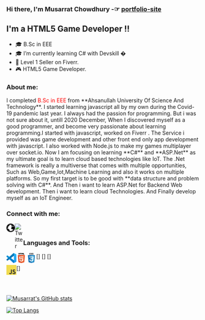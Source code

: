 ### Hi there, I'm Musarrat Chowdhury -☞ [portfolio-site]

## I'm a HTML5 Game Developer !!

- 🎓 B.Sc in EEE
- 🎓 I’m currently learning C# with Devskill �
- 💼 Level 1 Seller on Fiverr.
- 🎮 HTML5 Game Developer.

### About me:

<p>I completed <span style="color:red">B.Sc in EEE</span> from **Ahsanullah University Of Science And Technology**. I started learning javascript all by my own during the Covid-19 pandemic last year. I always had the passion for programming. But i was not sure about it, untill 2020 December, When I discovered myself as a good programmer, and become very passionate about learning programming.I started with javascript, worked on Fiverr . The Service i provided was game development and other front end only app development with javascript. I also worked with Node.js to make my games multiplayer over socket.io.
Now I am focusing on learning **C#** and **ASP.Net** as my ultimate goal is to learn cloud based technologies like IoT.
The .Net framework is really a multiverse that comes with multiple opportunities, Such as Web,Game,Iot,Machine Learning and also it works on multiple platforms.
So my first target is to be good with **data structure and problem solving with C#**.
And Then i want to learn ASP.Net for Backend Web development.
Then i want to learn cloud Technologies.
And Finally develop myself as an IoT Engineer.</p>

### Connect with me:

[<img align="left" alt="" width="22px" src="https://raw.githubusercontent.com/iconic/open-iconic/master/svg/globe.svg" />][portfolio-site]
[<img align="left" alt="Twitter"  width="22px" src="https://cdn.jsdelivr.net/npm/simple-icons@v3/icons/twitter.svg" />][linkedin]
[<img align="left" alt="" width="22px" src="https://cdn.jsdelivr.net/npm/simple-icons@v3/icons/instagram.svg" />][instagram]
[<img align="left" alt="" width="22px" src="https://cdn.jsdelivr.net/npm/simple-icons@3.13.0/icons/fiverr.svg" />][fiverr]

<br />

### Languages and Tools:

[<img align="left" alt="Visual Studio Code" width="26px" src="https://raw.githubusercontent.com/github/explore/80688e429a7d4ef2fca1e82350fe8e3517d3494d/topics/visual-studio-code/visual-studio-code.png" />]
[<img align="left" alt="HTML5" width="26px" src="https://raw.githubusercontent.com/github/explore/80688e429a7d4ef2fca1e82350fe8e3517d3494d/topics/html/html.png" />]
[<img align="left" alt="CSS3" width="26px" src="https://raw.githubusercontent.com/github/explore/80688e429a7d4ef2fca1e82350fe8e3517d3494d/topics/css/css.png" />]

[<img align="left" alt="JavaScript" width="26px" src="https://raw.githubusercontent.com/github/explore/80688e429a7d4ef2fca1e82350fe8e3517d3494d/topics/javascript/javascript.png" />]

<br />
<br />

[![Musarrat's GitHub stats](https://github-readme-stats.vercel.app/api?username=musarratChowdhury&show_icons=true&theme=radical)](https://github.com/anuraghazra/github-readme-stats)

[![Top Langs](https://github-readme-stats.vercel.app/api/top-langs/?username=musarratChowdhury)](https://github.com/anuraghazra/github-readme-stats)

[portfolio-site]: https://musarratchowdhurygames.netlify.app
[fiverr]: https://www.fiverr.com/users/musarratchowdhu/
[facebook]: https://www.facebook.com/mushimuhit/
[instagram]: https://instagram.com/musarratchowdhu
[linkedin]: https://linkedin.com/in/musarrat-chowdhury-9506351a6/
